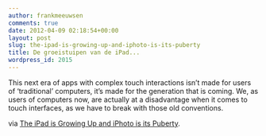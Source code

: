 ```yaml
---
author: frankmeeuwsen
comments: true
date: 2012-04-09 02:18:54+00:00
layout: post
slug: the-ipad-is-growing-up-and-iphoto-is-its-puberty
title: De groeistuipen van de iPad...
wordpress_id: 2015
---
```


This next era of apps with complex touch interactions isn’t made for users of ‘traditional’ computers, it’s made for the generation that is coming. We, as users of computers now, are actually at a disadvantage when it comes to touch interfaces, as we have to break with those old conventions.

via [The iPad is Growing Up and iPhoto is its Puberty](http://thenextweb.com/apple/2012/04/08/the-ipad-is-growing-up-and-iphoto-is-its-puberty/?awesm=tnw.to_1DxsM&utm_campaign=social%20media&utm_medium=Spreadus&utm_source=Facebook&utm_content=The%20iPad%20is%20growing%20up,%20and%20iPhoto%20is%20its%20puberty).
